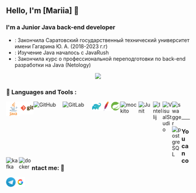 ## Hello, I'm [Mariia] :dragon:

### I'm a Junior Java back-end developer

- : Закончила Саратовский государственный технический университет имени Гагарина Ю. А. (2018-2023 г.г)
- : Изучение Java началось с JavaRush
- : Закончила курс о профессиональной переподготовки по back-end разработки на Java (Netology) 
<div id="header" align="center">
  <img src="https://media.giphy.com/media/v1.Y2lkPTc5MGI3NjExbXlkbzZpZjZ2OXB5ZDFnd2FtaXRhdHc3aWpjaGFnNXVreHg3Nng5YiZlcD12MV9pbnRlcm5hbF9naWZfYnlfaWQmY3Q9cw/smGCEo5zsAXtK4bqAT/giphy.gif" width="400"/>
</div>

### :ghost: Languages and Tools :

<img align="left" alt="JAVA" width="40px" src="https://raw.githubusercontent.com/github/explore/5b3600551e122a3277c2c5368af2ad5725ffa9a1/topics/java/java.png" />
<img align="left" alt="GIT" width="35px" src="https://raw.githubusercontent.com/github/explore/80688e429a7d4ef2fca1e82350fe8e3517d3494d/topics/git/git.png" />
<img align="left" alt="GitHub" width="80px" src="https://encrypted-tbn0.gstatic.com/images?q=tbn:ANd9GcR1rgpITrA7JcD7nBC0MOPmwlezPjx8ScmcYY6s-bBSHmUS_zWlNS19BERTMT47GldcfY8&usqp=CAU" />
<img align="left" alt="GitLab" width="80px" src="https://habrastorage.org/webt/ae/nk/2p/aenk2pl6unmjbujsihzicq3ihuk.png" />
<img align="left" alt="Gradle" width="26px" src="https://raw.githubusercontent.com/github/explore/59009b1589a883459c0ae19044e3e7e3ec0c4e0a/topics/gradle/gradle.png" />
<img align="left" alt="Maven" width="26px" src="https://raw.githubusercontent.com/github/explore/80688e429a7d4ef2fca1e82350fe8e3517d3494d/topics/maven/maven.png" />
<img align="left" alt="Spring" width="26px" src="https://raw.githubusercontent.com/github/explore/80688e429a7d4ef2fca1e82350fe8e3517d3494d/topics/spring-boot/spring-boot.png" />
<img align="left" alt="mockito" width="50px" src="https://www.simplilearn.com/ice9/free_resources_article_thumb/Mockito_Junit_Tutorial.png" />
<img align="left" alt="Junit " width="40px" src="https://www.opencodez.com/wp-content/uploads/2019/04/Junit-1.png" />
<img align="left" alt="Intellij" width="26px" src="https://upload.wikimedia.org/wikipedia/commons/thumb/9/9c/IntelliJ_IDEA_Icon.svg/1200px-IntelliJ_IDEA_Icon.svg.png" />
<img align="left" alt="VisualStudio" width="26px" src="https://upload.wikimedia.org/wikipedia/commons/thumb/5/59/Visual_Studio_Icon_2019.svg/512px-Visual_Studio_Icon_2019.svg.png?20210214224138" />
<img align="left" alt="swagger" width="26px" src="https://blog.skillfactory.ru/wp-content/uploads/2023/02/1_ihb6hdmaw48vjtbsjyhbzg-1830140.png" />
<img align="left" alt="postgreSQL" width="26px" src="https://upload.wikimedia.org/wikipedia/commons/thumb/2/29/Postgresql_elephant.svg/800px-Postgresql_elephant.svg.png" />
<img align="left" alt="kafka" width="35px" src="https://openwhisk.apache.org/images/icons/icon-kafka-white-trans-tall.png" />
<img align="left" alt="docker" width="35px" src="https://nuts-agency.ru/upload/iblock/783/78372f51d43efd115794d91c11901b41.png" />

<br />
<br />

---

### You can contact me: :love_letter:

[<img align="left" alt="Telegram" width="26px" src="https://raw.githubusercontent.com/github/explore/80688e429a7d4ef2fca1e82350fe8e3517d3494d/topics/telegram/telegram.png" />][telegram]
<img align="left" alt="Instagram" width="26px" src="https://raw.githubusercontent.com/github/explore/80688e429a7d4ef2fca1e82350fe8e3517d3494d/topics/google/google.png" />


[telegram]: https://t.me/amemammy"
[gmail]: mariyausenina@gmail.com
[yandex]: mariausenina@yandex.ru

